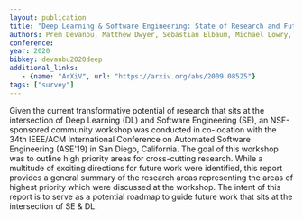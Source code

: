 ```yaml
---
layout: publication
title: "Deep Learning & Software Engineering: State of Research and Future Directions"
authors: Prem Devanbu, Matthew Dwyer, Sebastian Elbaum, Michael Lowry, Kevin Moran, Denys Poshyvanyk, Baishakhi Ray, Rishabh Singh, Xiangyu Zhang
conference:
year: 2020
bibkey: devanbu2020deep
additional_links:
   - {name: "ArXiV", url: "https://arxiv.org/abs/2009.08525"}
tags: ["survey"]
---
```

Given the current transformative potential of research that sits at the intersection of Deep Learning (DL) and Software Engineering (SE), an NSF-sponsored community workshop was conducted in co-location with the 34th IEEE/ACM International Conference on Automated Software Engineering (ASE'19) in San Diego, California. The goal of this workshop was to outline high priority areas for cross-cutting research. While a multitude of exciting directions for future work were identified, this report provides a general summary of the research areas representing the areas of highest priority which were discussed at the workshop. The intent of this report is to serve as a potential roadmap to guide future work that sits at the intersection of SE & DL. 
